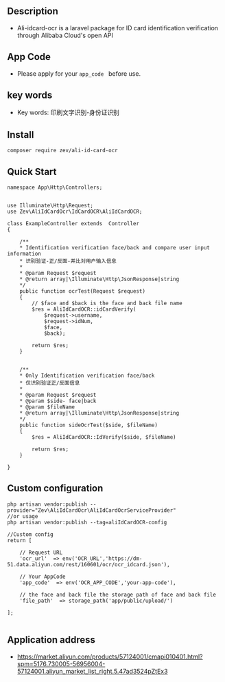 ## Description

- Ali-idcard-ocr is a laravel package for ID card identification verification through Alibaba Cloud's open API

## App  Code
- Please apply for your ```app_code ``` before use.

## key words
- Key words: 印刷文字识别-身份证识别

## Install
```
composer require zev/ali-id-card-ocr
```

## Quick Start
```
namespace App\Http\Controllers;


use Illuminate\Http\Request;
use Zev\AliIdCardOcr\IdCardOCR\AliIdCardOCR;

class ExampleController extends  Controller
{
    
    /**
    * Identification verification face/back and compare user input information
    * 识别验证-正/反面-并比对用户输入信息
    * 
    * @param Request $request
    * @return array|\Illuminate\Http\JsonResponse|string
    */
    public function ocrTest(Request $request)
    {
        // $face and $back is the face and back file name
        $res = AliIdCardOCR::idCardVerify(
            $request->username,
            $request->idNum, 
            $face,
            $back);
       
        return $res;
    }
    
    
    /**
    * Only Identification verification face/back
    * 仅识别验证正/反面信息
    * 
    * @param Request $request
    * @param $side- face|back
    * @param $fileName
    * @return array|\Illuminate\Http\JsonResponse|string
    */
    public function sideOcrTest($side, $fileName)
    {
        $res = AliIdCardOCR::IdVerify($side, $fileName)
        
        return $res;
    }
    
}
```

## Custom configuration
```
php artisan vendor:publish --provider="Zev\AliIdCardOcr\AliIdCardOcrServiceProvider"
//or usage
php artisan vendor:publish --tag=aliIdCardOCR-config

//Custom config
return [

    // Request URL
    'ocr_url'  => env('OCR_URL','https://dm-51.data.aliyun.com/rest/160601/ocr/ocr_idcard.json'),

    // Your AppCode
    'app_code'  => env('OCR_APP_CODE','your-app-code'),

    // the face and back file the storage path of face and back file
    'file_path'  => storage_path('app/public/upload/')

];


```

## Application address
- https://market.aliyun.com/products/57124001/cmapi010401.html?spm=5176.730005-56956004-57124001.aliyun_market_list_right.5.47ad3524pZtEx3

